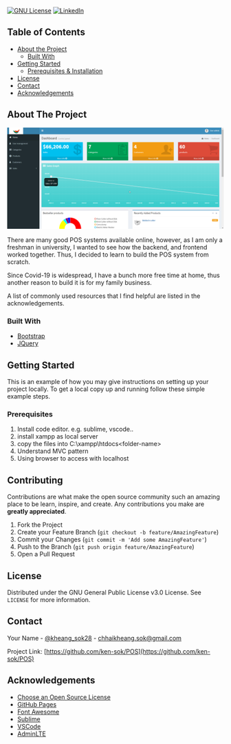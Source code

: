 [![GNU License][license-shield]][license-url]
[![LinkedIn][linkedin-shield]][linkedin-url]


<!-- TABLE OF CONTENTS -->
## Table of Contents

* [About the Project](#about-the-project)
  * [Built With](#built-with)
* [Getting Started](#getting-started)
  * [Prerequisites & Installation](#prerequisites)
* [License](#license)
* [Contact](#contact)
* [Acknowledgements](#acknowledgements)



<!-- ABOUT THE PROJECT -->
## About The Project

![Product Name Screen Shot][product-screenshot]

There are many good POS systems available online, however, as I am only a freshman in university, I wanted to see how the backend, and frontend worked together. Thus, I decided to learn to build the POS system from scratch. 

Since Covid-19 is widespread, I have a bunch more free time at home, thus another reason to build it is for my family business. 

A list of commonly used resources that I find helpful are listed in the acknowledgements.

### Built With
* [Bootstrap](https://getbootstrap.com)
* [JQuery](https://jquery.com)


<!-- GETTING STARTED -->
## Getting Started

This is an example of how you may give instructions on setting up your project locally. To get a local copy up and running follow these simple example steps.

### Prerequisites

1. Install code editor. e.g. sublime, vscode..
2. install xampp as local server
3. copy the files into C:\xampp\htdocs\<folder-name> 
3. Understand MVC pattern
4. Using browser to access with localhost

## Contributing

Contributions are what make the open source community such an amazing place to be learn, inspire, and create. Any contributions you make are **greatly appreciated**.

1. Fork the Project
2. Create your Feature Branch (`git checkout -b feature/AmazingFeature`)
3. Commit your Changes (`git commit -m 'Add some AmazingFeature'`)
4. Push to the Branch (`git push origin feature/AmazingFeature`)
5. Open a Pull Request

<!-- LICENSE -->
## License

Distributed under the GNU General Public License v3.0 License. See `LICENSE` for more information.

<!-- CONTACT -->
## Contact

Your Name - [@kheang_sok28](https://twitter.com/kheang_sok28) - chhaikheang.sok@gmail.com

Project Link: [https://github.com/ken-sok/POS](https://github.com/ken-sok/POS)

<!-- ACKNOWLEDGEMENTS -->
## Acknowledgements
* [Choose an Open Source License](https://choosealicense.com)
* [GitHub Pages](https://pages.github.com)
* [Font Awesome](https://fontawesome.com)
* [Sublime](https://www.sublimetext.com/)
* [VSCode](https://code.visualstudio.com/)
* [AdminLTE](https://adminlte.io/)

<!-- MARKDOWN LINKS & IMAGES -->
[license-shield]: https://img.shields.io/badge/License-GPLv3-blue.svg
[license-url]: https://github.com/ken-sok/POS/blob/master/LICENSE
[linkedin-shield]: https://img.shields.io/badge/-LinkedIn-black.svg?style=flat-square&logo=linkedin&colorB=555
[linkedin-url]: https://www.linkedin.com/in/chhaikheang-sok-a47a79161/
[product-screenshot]: thumbnail.png

